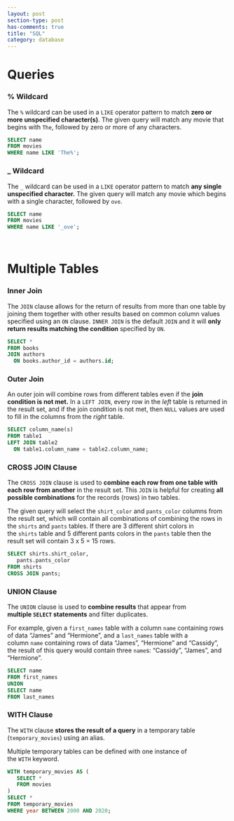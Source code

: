 ```yaml
---
layout: post
section-type: post
has-comments: true
title: "SQL"
category: database
---
```

# Queries

### **% Wildcard**

The `%` wildcard can be used in a `LIKE` operator pattern to match **zero or more unspecified character(s)**. The given query will match any movie that begins with `The`, followed by zero or more of any characters.

```sql
SELECT name
FROM movies
WHERE name LIKE 'The%';
```

### **_ Wildcard**

The `_` wildcard can be used in a `LIKE` operator pattern to match **any single unspecified character.** The given query will match any movie which begins with a single character, followed by `ove`.

```sql
SELECT name
FROM movies
WHERE name LIKE '_ove';
```

<br>

# Multiple Tables

### **Inner Join**

The `JOIN` clause allows for the return of results from more than one table by joining them together with other results based on common column values specified using an `ON` clause. `INNER JOIN` is the default `JOIN` and it will **only return results matching the condition** specified by `ON`.

```sql
SELECT * 
FROM books
JOIN authors
  ON books.author_id = authors.id;
```

### **Outer Join**

An outer join will combine rows from different tables even if the **join condition is not met.** In a `LEFT JOIN`, every row in the *left* table is returned in the result set, and if the join condition is not met, then `NULL` values are used to fill in the columns from the *right* table.

```sql
SELECT column_name(s)
FROM table1
LEFT JOIN table2
  ON table1.column_name = table2.column_name;
```

### **CROSS JOIN Clause**

The `CROSS JOIN` clause is used to **combine each row from one table with each row from another** in the result set. This `JOIN` is helpful for creating **all possible combinations** for the records (rows) in two tables.

The given query will select the `shirt_color` and `pants_color` columns from the result set, which will contain all combinations of combining the rows in the `shirts` and `pants` tables. If there are 3 different shirt colors in the `shirts` table and 5 different pants colors in the `pants` table then the result set will contain 3 x 5 = 15 rows.

```sql
SELECT shirts.shirt_color,
   pants.pants_color
FROM shirts
CROSS JOIN pants;
```

### **UNION Clause**

The `UNION` clause is used to **combine results** that appear from **multiple `SELECT` statements** and filter duplicates.

For example, given a `first_names` table with a column `name` containing rows of data “James” and “Hermione”, and a `last_names` table with a column `name` containing rows of data “James”, “Hermione” and “Cassidy”, the result of this query would contain three `name`s: “Cassidy”, “James”, and “Hermione”.

```sql
SELECT name
FROM first_names
UNION
SELECT name
FROM last_names
```

### **WITH Clause**

The `WITH` clause **stores the result of a query** in a temporary table (`temporary_movies`) using an alias.

Multiple temporary tables can be defined with one instance of the `WITH` keyword.

```sql
WITH temporary_movies AS (
   SELECT *
   FROM movies
)
SELECT *
FROM temporary_movies
WHERE year BETWEEN 2000 AND 2020;
```